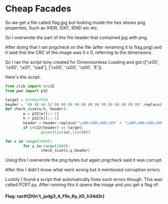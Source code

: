 # Cheap Facades
So we get a file called flag.jpg but looking inside the hex shows png properties, Such as IHDR, IDAT, IEND etc etc.

So I overwrote the part of the file header that contained jpg with png.

After doing that I ran pngcheck on the file (after renaming it to flag.png) and it said thst the CRC of the image was 0 x 0, referring to the dimensions.

So I ran the script tony created for Dimensionless Loading and got (['\x00', '\x00', '\x01', '\xa4'], ['\x00', '\x00', '\x00', 'E']).

Here's the script:
```python
from zlib import crc32
from pwn import p32

target = 0x5b8af030
header = "49 48 44 52 00 00 00 99 00 00 00 99 08 06 00 00 00".replace(' ', '').decode('hex')
def check_size(w,h, header):
        w = p32(w)[::-1]
        h = p32(h)[::-1]
        header = header.replace("\x00\x00\x00\x99" + "\x00\x00\x00\x99", w+h)
        if crc32(header) == target:
                print(list(w),list(h))

for x in range(2000):
        for y in range(2000):
                check_size(x,y,header)
```
Using this I overwrote the png bytes but again pngcheck said it was corrupt.

After this I didn't know what went wrong but it mentioned corruption errors.

Luckily I found a script that automatically fixes such errors though. This was called PCRT.py.
After running this it opens the image and you get a flag of:


#### Flag: ractf{D0n't_judg3_4_f1le_6y_it5_h34d3r}
